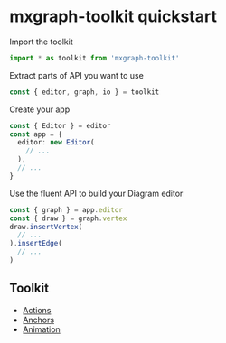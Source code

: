 # mxgraph-toolkit quickstart

Import the toolkit

```ts
import * as toolkit from 'mxgraph-toolkit'
```

Extract parts of API you want to use

```ts
const { editor, graph, io } = toolkit
```

Create your app

```ts
const { Editor } = editor
const app = {
  editor: new Editor(
    // ...
  ),
  // ...
}
```

Use the fluent API to build your Diagram editor

```ts
const { graph } = app.editor
const { draw } = graph.vertex
draw.insertVertex(
  // ...
).insertEdge(
  // ...
)
```


## Toolkit

- [Actions](./Actions.md)
- [Anchors](./Anchors.md)
- [Animation](./Animation.md)